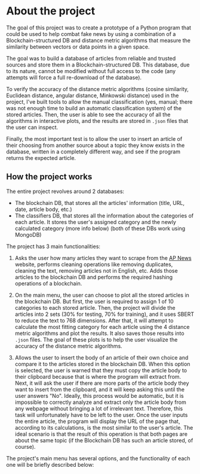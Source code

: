 # About the project

The goal of this project was to create a prototype of a Python program that could be used to help combat fake news by using a combination of a Blockchain-structured DB and distance metric algorithms that measure the similarity between vectors or data points in a given space.

The goal was to build a database of articles from reliable and trusted sources and store them in a Blockchain-structured DB. This database, due to its nature, cannot be modified without full access to the code (any attempts will force a full re-download of the database).

To verify the accuracy of the distance metric algorithms (cosine similarity, Euclidean distance, angular distance, Minkowski distance) used in the project, I've built tools to allow the manual classification (yes, manual; there was not enough time to build an automatic classification system) of the stored articles. Then, the user is able to see the accuracy of all the algorithms in interactive plots, and the results are stored in `.json` files that the user can inspect.

Finally, the most important test is to allow the user to insert an article of their choosing from another source about a topic they know exists in the database, written in a completely different way, and see if the program returns the expected article.

## How the project works

The entire project revolves around 2 databases:

- The blockchain DB, that stores all the articles' information (title, URL, date, article body, etc.)
- The classifiers DB, that stores all the information about the categories of each article. It stores the user's assigned category and the newly calculated category (more info below) (both of these DBs work using MongoDB)

The project has 3 main functionalities:

1. Asks the user how many articles they want to scrape from the [AP News](https://apnews.com/) website, performs cleaning operations like removing duplicates, cleaning the text, removing articles not in English, etc. Adds those articles to the blockchain DB and performs the required hashing operations of a blockchain.

2. On the main menu, the user can choose to plot all the stored articles in the blockchain DB. But first, the user is required to assign 1 of 10 categories to each stored article. Then, the project will divide the articles into 2 sets (30% for testing, 70% for training), and it uses SBERT to reduce the text to 768 dimensions. After that, it will attempt to calculate the most fitting category for each article using the 4 distance metric algorithms and plot the results. It also saves those results into `.json` files. The goal of these plots is to help the user visualize the accuracy of the distance metric algorithms.

3. Allows the user to insert the body of an article of their own choice and compare it to the articles stored in the blockchain DB. When this option is selected, the user is warned that they must copy the article body to their clipboard because that is where the program will extract from. Next, it will ask the user if there are more parts of the article body they want to insert from the clipboard, and it will keep asking this until the user answers "No". Ideally, this process would be automatic, but it is impossible to correctly analyze and extract only the article body from any webpage without bringing a lot of irrelevant text. Therefore, this task will unfortunately have to be left to the user. Once the user inputs the entire article, the program will display the URL of the page that, according to its calculations, is the most similar to the user's article. The ideal scenario is that the result of this operation is that both pages are about the same topic (if the Blockchain DB has such an article stored, of course).

The project's main menu has several options, and the functionality of each one will be briefly described below:
